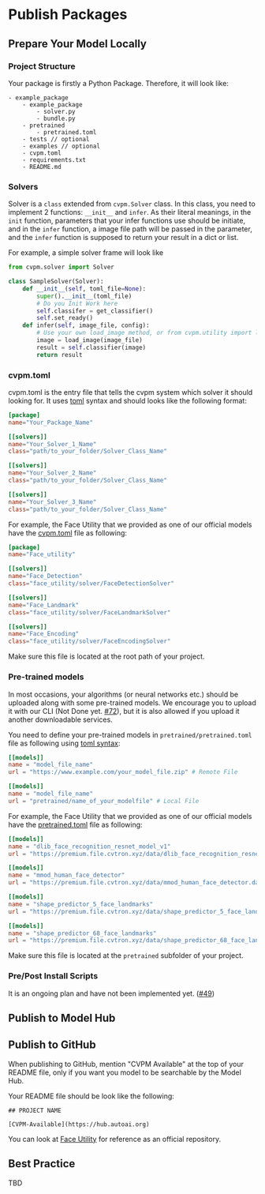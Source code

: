 # Publish Packages

## Prepare Your Model Locally

### Project Structure

Your package is firstly a Python Package. Therefore, it will look like:

```
- example_package
    - example_package
        - solver.py
        - bundle.py
    - pretrained
        - pretrained.toml
    - tests // optional
    - examples // optional
    - cvpm.toml
    - requirements.txt
    - README.md
```

### Solvers

Solver is a ```class``` extended from ```cvpm.Solver``` class. In this class, you need to implement 2 functions: ```__init__``` and ```infer```. As their literal meanings, in the ```init``` function, parameters that your infer functions use should be initiate, and in the ```infer``` function, a image file path will be passed in the parameter, and the ```infer``` function is supposed to return your result in a dict or list.

For example, a simple solver frame will look like 

```python
from cvpm.solver import Solver

class SampleSolver(Solver):
    def __init__(self, toml_file=None):
        super().__init__(toml_file)
        # Do you Init Work here
        self.classifer = get_classifier()
        self.set_ready()
    def infer(self, image_file, config):
        # Use your own load_image method, or from cvpm.utility import load_image_file
        image = load_image(image_file)
        result = self.classifier(image)
        return result
```

### cvpm.toml

cvpm.toml is the entry file that tells the cvpm system which solver it should looking for. It uses [toml](https://github.com/toml-lang/toml) syntax and should looks like the following format:

``` toml
[package]
name="Your_Package_Name"

[[solvers]] 
name="Your_Solver_1_Name"
class="path/to_your_folder/Solver_Class_Name"

[[solvers]]
name="Your_Solver_2_Name"
class="path/to_your_folder/Solver_Class_Name"

[[solvers]]
name="Your_Solver_3_Name"
class="path/to_your_folder/Solver_Class_Name"
```

For example, the Face Utility that we provided as one of our official models have the [cvpm.toml](https://github.com/cvmodel/Face_Utility/blob/master/cvpm.toml) file as following:

``` toml
[package]
name="Face_utility"

[[solvers]]
name="Face_Detection"
class="face_utility/solver/FaceDetectionSolver"

[[solvers]]
name="Face_Landmark"
class="face_utility/solver/FaceLandmarkSolver"

[[solvers]]
name="Face_Encoding"
class="face_utility/solver/FaceEncodingSolver"
```

Make sure this file is located at the root path of your project.

### Pre-trained models

In most occasions, your algorithms (or neural networks etc.) should be uploaded along with some pre-trained models. We encourage you to upload it with our CLI (Not Done yet. [#72](https://github.com/unarxiv/CVPM/issues/72)), but it is also allowed if you upload it another downloadable services.

You need to define your pre-trained models in ```pretrained/pretrained.toml``` file as following using [toml syntax](https://github.com/toml-lang/toml):

``` toml
[[models]]
name = "model_file_name"
url = "https://www.example.com/your_model_file.zip" # Remote File

[[models]]
name = "model_file_name"
url = "pretrained/name_of_your_modelfile" # Local File
```

For example, the Face Utility that we provided as one of our official models have the [pretrained.toml](https://github.com/cvmodel/Face_Utility/blob/master/pretrained.toml) file as following:

``` toml
[[models]]
name = "dlib_face_recognition_resnet_model_v1"
url = "https://premium.file.cvtron.xyz/data/dlib_face_recognition_resnet_model_v1.dat"

[[models]]
name = "mmod_human_face_detector"
url = "https://premium.file.cvtron.xyz/data/mmod_human_face_detector.dat"

[[models]]
name = "shape_predictor_5_face_landmarks"
url = "https://premium.file.cvtron.xyz/data/shape_predictor_5_face_landmarks.dat"

[[models]]
name = "shape_predictor_68_face_landmarks"
url = "https://premium.file.cvtron.xyz/data/shape_predictor_68_face_landmarks.dat"
```

Make sure this file is located at the ```pretrained``` subfolder of your project.

### Pre/Post Install Scripts

It is an ongoing plan and have not been implemented yet. ([#49](https://github.com/unarxiv/CVPM/issues/49))

## Publish to Model Hub


## Publish to GitHub

When publishing to GitHub, mention "CVPM Available" at the top of your README file, only if you want you model to be searchable by the Model Hub.

Your README file should be look like the following:

```
## PROJECT NAME

[CVPM-Available](https://hub.autoai.org)
```

You can look at [Face Utility](https://github.com/cvmodel/Face_Utility) for reference as an official repository.

## Best Practice

TBD